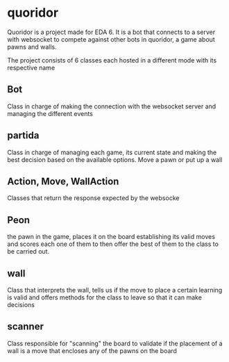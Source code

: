 # quoridor 

Quoridor is a project made for EDA 6. It is a bot that connects to a server with websocket to compete against other bots in quoridor, a game about pawns and walls.


The project consists of 6 classes each hosted in a different mode with its respective name

## Bot

Class in charge of making the connection with the websocket server and managing the different events

## partida

Class in charge of managing each game, its current state and making the best decision based on the available options. Move a pawn or put up a wall

## Action, Move, WallAction

Classes that return the response expected by the websocke

## Peon

the pawn in the game, places it on the board establishing its valid moves and scores each one of them to then offer the best of them to the class to be carried out.


## wall

Class that interprets the wall, tells us if the move to place a certain learning is valid and offers methods for the class to leave so that it can make decisions

## scanner

Class responsible for "scanning" the board to validate if the placement of a wall is a move that encloses any of the pawns on the board
